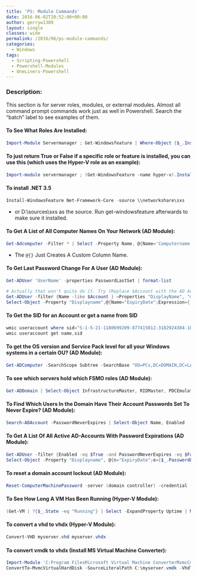 ```yaml
---
title: 'PS: Module Commands'
date: 2016-06-02T20:52:00+00:00
author: gerryw1389
layout: single
classes: wide
permalink: /2016/06/ps-module-commands/
categories:
  - Windows
tags:
  - Scripting-Powershell
  - Powershell-Modules
  - OneLiners-Powershell
---
```

<!--more-->

### Description:

This section is for server roles, modules, or external modules. Almost all command prompt commands work just as well in Powershell. Search the &#8220;batch&#8221; label to see examples of them.

#### To See What Roles Are Installed:

   ```powershell
   Import-Module Servermanager ; Get-Windowsfeature | Where-Object {$_.Installed -Eq $True} | Format-List Displayname
   ```

#### To just return True or False if a specific role or feature is installed, you can use this (which uses the Hyper-V role as an example):

   ```powershell
   Import-module servermanager ; (Get-WindowsFeature -name hyper-v).Installed
   ```

#### To install .NET 3.5

   ```powershell
   Install-WindowsFeature Net-Framework-Core -source \\networkshare\sxs
   ```

   - or D:\sources\sxs as the source. Run get-windowsfeature afterwards to make sure it installed.

#### To Get A List of All Computer Names On Your Network (AD Module):

   ```powershell
   Get-Adcomputer -Filter * | Select -Property Name, @{Name='Computername'; Expression={$_.Name}}
   ```

   - The `@{}` Just Creates A Custom Column Name.

#### To Get Last Password Change For A User (AD Module):

   ```powershell
   Get-ADUser 'UserName' -properties PasswordLastSet | format-list

   # Actually that won't quite do it. Try (Replace $Account with the AD Account)
   Get-ADUser -filter {Name -like $Account } –Properties "DisplayName", "msDS-UserPasswordExpiryTimeComputed" |
   Select-Object -Property "Displayname",@{Name="ExpiryDate";Expression={[datetime]::FromFileTime($_."msDS-UserPasswordExpiryTimeComputed")}}
   ```

#### To Get the SID for an Account or get a name from SID

   ```powershell
   wmic useraccount where sid="S-1-5-21-1180699209-877415012-3182924384-1004" get name
   wmic useraccount get name,sid
   ```

#### To get the OS version and Service Pack level for all your Windows systems in a certain OU? (AD Module):

   ```powershell
   Get-ADComputer -SearchScope Subtree -SearchBase "OU=PCs,DC=DOMAIN,DC=LAB" –Filter {OperatingSystem -Like "Windows*"} -Property * | Format-Table Name, OperatingSystem, OperatingSystemServicePack
   ```

#### To see which servers hold which FSMO roles (AD Module):

   ```powershell
   Get-ADDomain | Select-Object InfrastructureMaster, RIDMaster, PDCEmulator
   ```

#### To Find Which Users In the Domain Have Their Account Passwords Set To Never Expire? (AD Module):

   ```powershell
   Search-ADAccount -PasswordNeverExpires | Select-Object Name, Enabled
   ```

#### To Get A List Of All Active AD-Accounts With Password Expirations (AD Module):

   ```powershell
   Get-ADUser -filter {Enabled -eq $True -and PasswordNeverExpires -eq $False} –Properties * |
   Select-Object -Property "Displayname", @{n="ExpiryDate";e={$_.PasswordLastSet.AddDays((Get-ADDefaultDomainPasswordPolicy).MaxPasswordAge.Days)}}
   ```

#### To reset a domain account lockout (AD Module):

   ```powershell
   Reset-ComputerMachinePassword -server (domain controller) -credential (domain account with the ability to reset a computer password)
   ```

#### To See How Long A VM Has Been Running (Hyper-V Module):

   ```powershell
   (Get-VM | ?{$_.State -eq "Running"} | Select -ExpandProperty Uptime | Measure-Object -Average -Property TotalHours).Average
   ```

#### To convert a vhd to vhdx (Hyper-V Module):

   ```powershell
   Convert-VHD myserver.vhd myserver.vhdx
   ```

#### To convert vmdk to vhdx (Install MS Virtual Machine Converter):

   ```powershell
   Import-Module 'C:Program FilesMicrosoft Virtual Machine ConverterMvmcCmdlet.psd1'
   ConvertTo-MvmcVirtualHardDisk -SourceLiteralPath C:\myserver.vmdk -VhdType DynamicHardDisk -VhdFormat vhdx -Destination c:\myserver
   ```

